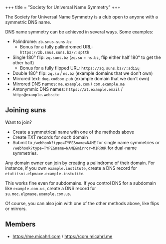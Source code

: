 +++
title = "Society for Universal Name Symmetry"
+++

The Society for Universal Name Symmetry is a club open to anyone with a symmetric DNS name.

DNS name symmetry can be achieved in several ways.
Some examples:

- Palindrome: `zb.snus.suns.bz`
    - Bonus for a fully pallindromed URL: `https://zb.snus.suns.bz//:sptth`
- Single 180° flip: `zq.suns.bz` (`zq.su` + `ns.bz`, flip either half 180° to get the other half)
    - Bonus for a fully flipped URL: `https://zq.suns.bz//:sdʇʇɥ`
- Double 180° flip: `zq.su` / `ns.bz` (example domains that we don't own)
- Mirrored text: `duq.xodbox.pub` (example domain that we don't own)
- Mirrored DNS names: `me.example.com` / `com.example.me`
- Antonymmic DNS names: `https://at.example.email` / `https@example.website`

## Joining suns

Want to join?

- Create a symmetrical name with one of the methods above
- Create TXT records for *each* domain
- Submit to `/webhook?type=TYPE&name=NAME` for single name symmetries
  or `/webhook?type=TYPE&name=NAME&mirror=MIRROR` for dual-name symmetries.

Any domain owner can join by creating a palindrome of their domain.
For instance, if you own `example.institute`,
create a DNS record for `etutitsni.elpmaxe.example.instutite`.

This works fine even for subdomains.
If you control DNS for a subdomain like `example.com.us`,
create a DNS record for `su.moc.elpmaxe.example.com.us`.

Of course, you can also join with one of the other methods above, like flips or mirrors.

## Members

- <https://me.micahrl.com> / <https://com.micahrl.me>
